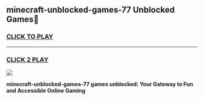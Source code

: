 
## minecraft-unblocked-games-77 Unblocked Games👋
<h3>
<a href="https://news.freeplayer.one?title=minecraft-unblocked-games-77&ref=16F">CLICK TO PLAY</a></h3>
<hr>

<h3>
<a href="https://news.freeplayer.one?title=minecraft-unblocked-games-77&ref=16F">CLICK 2 PLAY</a>
  
</h3>

<a href="https://news.freeplayer.one?title=minecraft-unblocked-games-77&ref=16F/"><img src="https://clearcache.store/games.png"></a>


**minecraft-unblocked-games-77 games unblocked: Your Gateway to Fun and Accessible Online Gaming**
